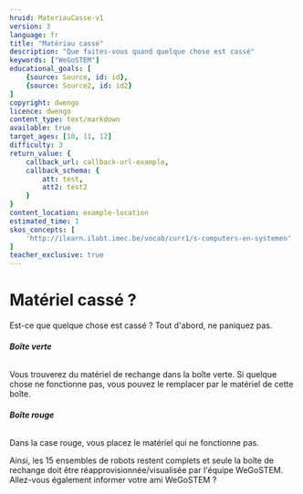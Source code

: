 ```yaml
---
hruid: MateriauCasse-v1
version: 3
language: fr
title: "Matériau cassé"
description: "Que faites-vous quand quelque chose est cassé"
keywords: ["WeGoSTEM"]
educational_goals: [
    {source: Source, id: id}, 
    {source: Source2, id: id2}
]
copyright: dwengo
licence: dwengo
content_type: text/markdown
available: true
target_ages: [10, 11, 12]
difficulty: 3
return_value: {
    callback_url: callback-url-example,
    callback_schema: {
        att: test,
        att2: test2
    }
}
content_location: example-location
estimated_time: 1
skos_concepts: [
    'http://ilearn.ilabt.imec.be/vocab/curr1/s-computers-en-systemen'
]
teacher_exclusive: true
---
```

# Matériel cassé ?

Est-ce que quelque chose est cassé ? Tout d'abord, ne paniquez pas.

###### **Boîte verte**
Vous trouverez du matériel de rechange dans la boîte verte. Si quelque chose ne fonctionne pas, vous pouvez le remplacer par le matériel de cette boîte.

###### **Boîte rouge**
Dans la case rouge, vous placez le matériel qui ne fonctionne pas.

Ainsi, les 15 ensembles de robots restent complets et seule la boîte de rechange doit être réapprovisionnée/visualisée par l'équipe WeGoSTEM. Allez-vous également informer votre ami WeGoSTEM ?
